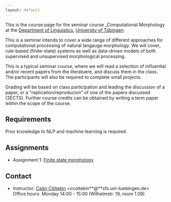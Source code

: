 ```yaml
---
layout: default
---
```


This is the course page
for the seminar course
_Computational Morphology
at the [Department of Linguistics](http://sfs.uni-tuebingen.de),
[University of Tübingen](http://uni-tuebingen.de).


This is a seminar intends to cover a wide range of different
approaches for computational processing of natural langauge
morphology. We will cover, rule-based (finite-state) systems
as well as data-driven models of both supervised and unsupervised
morphological processing.

This is a typical seminar course, where we will read a selection of
influential and/or recent papers from the literatuere, and discuss
them in the class. The participants will also be required to complete
small projects.

Grading will be based on class participation and leading the
discussion of a paper, or a "replication/reproducion" of one of the
papers discussed (3ECTS). Further course credits can be obtained by 
writing a term paper within the scope of the course.

## Requirements

Prior knowledge to NLP and machine learning is required. 

## Assignments

- Assignment 1: [Finite state morphology](https://iscl-cm2019.github.io/a1/)

## Contact

- Instructor: [Çağrı Çöltekin](http://coltekin.net/cagri/)
    <ccoltekin**@**sfs.uni-tuebingen.de>  
    Office hours: Monday 14:00 - 15:00
    (Wilhelmstr. 19, room 1.09)
